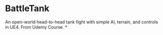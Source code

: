 # BattleTank
An open-world head-to-head tank fight with simple AI, terrain, and controls in UE4. From Udemy Course.
*